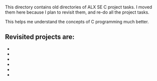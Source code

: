 This directory contains old directories of ALX SE C project tasks. I moved them here because I plan to revisit them, and re-do all the project tasks.

This helps me understand the concepts of C programming much better.

Revisited projects are:
-
-
-
-
-
-
-
